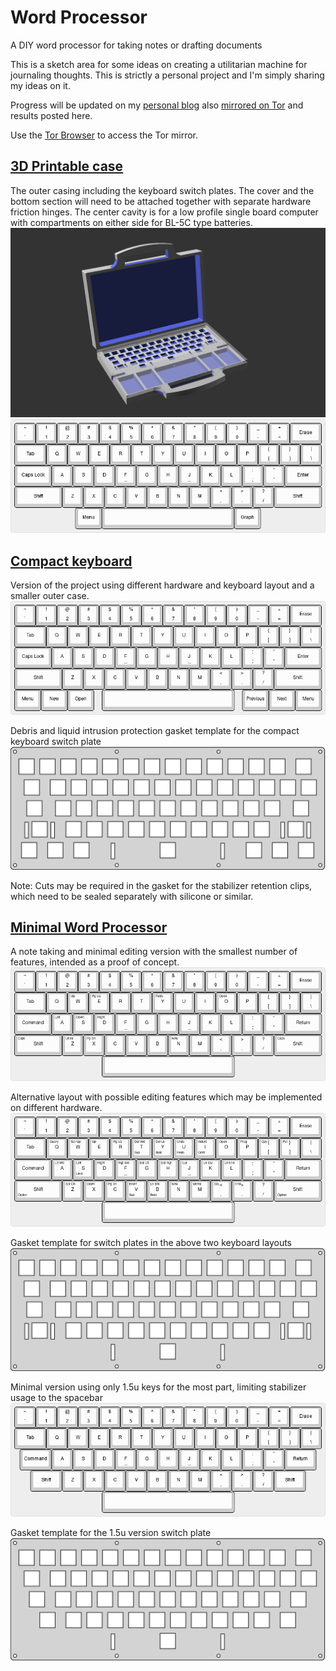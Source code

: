 # Word Processor
A DIY word processor for taking notes or drafting documents

This is a sketch area for some ideas on creating a utilitarian machine for journaling thoughts. This is strictly a personal project and I'm simply sharing my ideas on it.

Progress will be updated on my [personal blog](https://rc.sh2.us/tags/computer) also [mirrored on Tor](http://kpz62k4pnyh5g5t2efecabkywt2aiwcnqylthqyywilqgxeiipen5xid.onion/tags/computer) and results posted here.

Use the [Tor Browser](https://www.torproject.org/) to access the Tor mirror.

## [3D Printable case](https://github.com/cypnk/WordProcessor/tree/master/hardware/case) 
The outer casing including the keyboard switch plates. The cover and the bottom section will need to be attached together with separate hardware friction hinges. The center cavity is for a low profile single board computer with compartments on either side for BL-5C type batteries.  
![3D Case](https://raw.githubusercontent.com/cypnk/WordProcessor/master/hardware/case/screenshot2.png)  
![Case keyboard layout](https://raw.githubusercontent.com/cypnk/WordProcessor/master/hardware/case/keyboard-layout.png)  

## [Compact keyboard](https://github.com/cypnk/WordProcessor/tree/master/hardware/compact)
Version of the project using different hardware and keyboard layout and a smaller outer case.  
![Compact layout](https://raw.githubusercontent.com/cypnk/WordProcessor/master/hardware/compact/layout.png)  

Debris and liquid intrusion protection gasket template for the compact keyboard switch plate
![Keyboard switchplate](https://raw.githubusercontent.com/cypnk/WordProcessor/master/hardware/compact/switchlasertpl.svg)

Note: Cuts may be required in the gasket for the stabilizer retention clips, which need to be sealed separately with silicone or similar.

## [Minimal Word Processor](https://github.com/cypnk/WordProcessor/tree/master/hardware/minimal)
A note taking and minimal editing version with the smallest number of features, intended as a proof of concept.
![Minimal layout](https://raw.githubusercontent.com/cypnk/WordProcessor/master/hardware/minimal/layout_cmd.png)  

Alternative layout with possible editing features which may be implemented on different hardware.
![Editing function minimal layout](https://raw.githubusercontent.com/cypnk/WordProcessor/master/hardware/minimal/layout_cmd_full.png)  

Gasket template for switch plates in the above two keyboard layouts
![Keyboard switch gasket](https://raw.githubusercontent.com/cypnk/WordProcessor/master/hardware/minimal/switch_gasket.svg)  

Minimal version using only 1.5u keys for the most part, limiting stabilizer usage to the spacebar  
![Minimal 1.5u](https://raw.githubusercontent.com/cypnk/WordProcessor/master/hardware/minimal/layout_ns.png)  

Gasket template for the 1.5u version switch plate
![Minimal version switch gasket](https://raw.githubusercontent.com/cypnk/WordProcessor/master/hardware/minimal/switch_gasket_ns.svg)  
